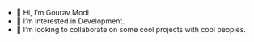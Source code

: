 - 👋 Hi, I’m Gourav Modi
- 👀 I’m interested in Development.
- 💞️ I’m looking to collaborate on some cool projects with cool peoples.

<!---
vickyjsr/vickyjsr is a ✨ special ✨ repository because its `README.md` (this file) appears on your GitHub profile.
You can click the Preview link to take a look at your changes.
--->
